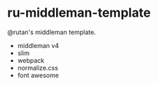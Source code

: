 # ru-middleman-template

@rutan's middleman template.

- middleman v4
- slim
- webpack
- normalize.css
- font awesome

